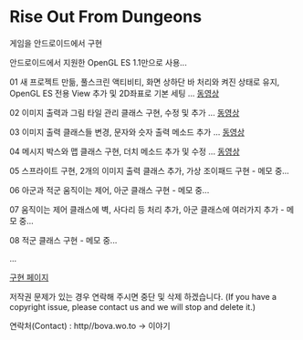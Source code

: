 # Rise Out From Dungeons
 게임을 안드로이드에서 구현
 
 안드로이드에서 지원한 OpenGL ES 1.1만으로 사용...
 
01 새 프로젝트 만듦, 풀스크린 액티비티, 화면 상하단 바 처리와 켜진 상태로 유지, OpenGL ES 전용 View 추가 및 2D좌표로 기본 세팅 ... [동영상](https://youtu.be/Bs3YEVq6yHk)

02 이미지 출력과 그림 타일 관리 클래스 구현, 수정 및 추가 ... [동영상](https://youtu.be/2tb1RRMLvqE)

03 이미지 출력 클래스들 변경, 문자와 슷자 출력 메소드 추가 ... [동영상](https://youtu.be/teWHDSrB7qg)

04 메시지 박스와 맵 클래스 구현, 더치 메소드 추가 및 수정 ... [동영상](https://youtu.be/TA_lTt6IYVw)

05 스프라이트 구현, 2개의 이미지 출력 클래스 추가, 가상 조이패드 구현 - 메모 중...

06 아군과 적군 움직이는 제어, 아군 클래스 구현 - 메모 중...

07 움직이는 제어 클래스에 벽, 사다리 등 처리 추가, 아군 클래스에 여러가지 추가 - 메모 중...

08 적군 클래스 구현 - 메모 중...

...


[구현 페이지](http://bova.wo.to/rise_out)


  저작권 문제가 있는 경우 연락해 주시면 중단 및 삭제 하겠습니다. (If you have a copyright issue, please contact us and we will stop and delete it.)

연락처(Contact) : http//bova.wo.to -> 이야기
